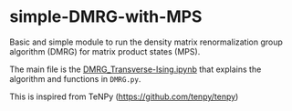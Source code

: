 # simple-DMRG-with-MPS
Basic and simple module to run the density matrix renormalization group algorithm (DMRG) for matrix product states (MPS).

The main file is the [DMRG_Transverse-Ising.ipynb](https://github.com/Qottmann/simple-DMRG-with-MPS/blob/master/DMRG_Transverse-Ising.ipynb) that explains the algorithm and functions in ```DMRG.py```.

This is inspired from TeNPy (https://github.com/tenpy/tenpy)
